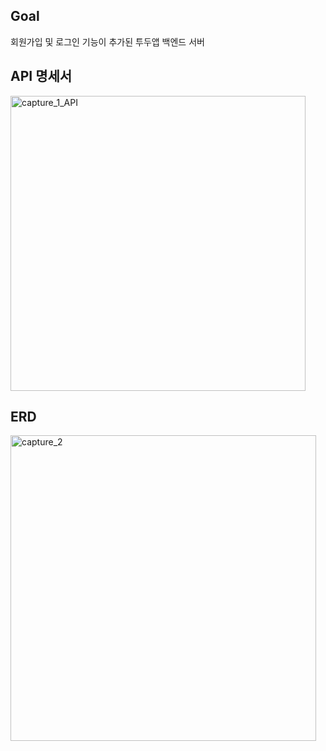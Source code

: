 ## Goal
회원가입 및 로그인 기능이 추가된 투두앱 백엔드 서버


## API 명세서
<img width="472" alt="capture_1_API" src="https://github.com/Hoonable/todo_scheduler/assets/161635302/ecd8be9a-800a-44e2-ab1d-e444bf747326">


## ERD
<img width="489" alt="capture_2" src="https://github.com/Hoonable/todo_scheduler/assets/161635302/4b05f393-8c49-4d7c-8021-39229f23b807">
